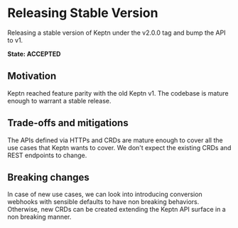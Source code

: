 # Releasing Stable Version

Releasing a stable version of Keptn under the v2.0.0 tag and bump the API to v1.

**State: ACCEPTED**

## Motivation

Keptn reached feature parity with the old Keptn v1.
The codebase is mature enough to warrant a stable release.

## Trade-offs and mitigations

The APIs defined via HTTPs and CRDs are mature enough to cover all the use cases that Keptn wants to cover.
We don't expect the existing CRDs and REST endpoints to change.


## Breaking changes

In case of new use cases, we can look into introducing conversion webhooks with sensible defaults to have non breaking behaviors.
Otherwise, new CRDs can be created extending the Keptn API surface in a non breaking manner.


